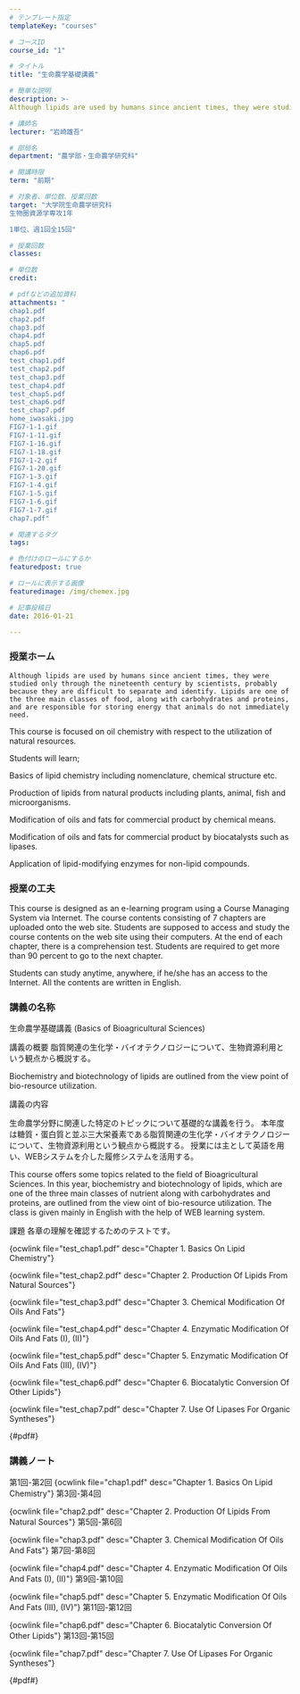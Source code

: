 ```yaml
---
# テンプレート指定
templateKey: "courses"

# コースID
course_id: "1"

# タイトル
title: "生命農学基礎講義"

# 簡単な説明
description: >-
Although lipids are used by humans since ancient times, they were studied only through the ninete ...

# 講師名
lecturer: "岩崎雄吾"

# 部局名
department: "農学部・生命農学研究科"

# 開講時限
term: "前期"

# 対象者、単位数、授業回数
target: "大学院生命農学研究科
生物圏資源学専攻1年

1単位、週1回全15回"

# 授業回数
classes: 

# 単位数
credit: 

# pdfなどの追加資料
attachments: "
chap1.pdf
chap2.pdf
chap3.pdf
chap4.pdf
chap5.pdf
chap6.pdf
test_chap1.pdf
test_chap2.pdf
test_chap3.pdf
test_chap4.pdf
test_chap5.pdf
test_chap6.pdf
test_chap7.pdf
home_iwasaki.jpg
FIG7-1-1.gif
FIG7-1-11.gif
FIG7-1-16.gif
FIG7-1-18.gif
FIG7-1-2.gif
FIG7-1-20.gif
FIG7-1-3.gif
FIG7-1-4.gif
FIG7-1-5.gif
FIG7-1-6.gif
FIG7-1-7.gif
chap7.pdf"

# 関連するタグ
tags:

# 色付けのロールにするか
featuredpost: true

# ロールに表示する画像
featuredimage: /img/chemex.jpg

# 記事投稿日
date: 2016-01-21

---
```


### 授業ホーム
    Although lipids are used by humans since ancient times, they were studied only through the nineteenth century by scientists, probably because they are difficult to separate and identify. Lipids are one of the three main classes of food, along with carbohydrates and proteins, and are responsible for storing energy that animals do not immediately need.

This course is focused on oil chemistry with respect to the utilization of natural resources.

Students will learn;

Basics of lipid chemistry including nomenclature, chemical structure etc.

Production of lipids from natural products including plants, animal, fish and microorganisms.

Modification of oils and fats for commercial product by chemical means.

Modification of oils and fats for commercial product by biocatalysts such as lipases.

Application of lipid-modifying enzymes for non-lipid compounds.


### 授業の工夫

This course is designed as an e-learning program using a Course Managing System via Internet. The course contents consisting of 7 chapters are uploaded onto the web site. Students are supposed to access and study the course contents on the web site using their computers. At the end of each chapter, there is a comprehension test. Students are required to get more than 90 percent to go to the next chapter.



Students can study anytime, anywhere, if he/she has an access to the Internet. All the contents are written in English.


### 

### 講義の名称
生命農学基礎講義 (Basics of Bioagricultural Sciences)

講義の概要
脂質関連の生化学・バイオテクノロジーについて、生物資源利用という観点から概説する。

Biochemistry and biotechnology of lipids are outlined from the view point of bio-resource utilization.

講義の内容

生命農学分野に関連した特定のトピックについて基礎的な講義を行う。
本年度は糖質・蛋白質と並ぶ三大栄養素である脂質関連の生化学・バイオテクノロジーについて、生物資源利用という観点から概説する。
授業には主として英語を用い、WEBシステムを介した履修システムを活用する。


This course offers some topics related to the field of Bioagricultural Sciences. 
In this year, biochemistry and biotechnology of lipids, which are one of the three main classes of nutrient along with carbohydrates and proteins, are outlined from the view oint of bio-resource utilization.
The class is given mainly in English with the help of WEB learning system.


課題
各章の理解を確認するためのテストです。

{ocwlink file="test_chap1.pdf" desc="Chapter 1. Basics On Lipid Chemistry"}

{ocwlink file="test_chap2.pdf" desc="Chapter 2. Production Of Lipids From Natural Sources"}

{ocwlink file="test_chap3.pdf" desc="Chapter 3. Chemical Modification Of Oils And Fats"}

{ocwlink file="test_chap4.pdf" desc="Chapter 4. Enzymatic Modification Of Oils And Fats (I), (II)"}

{ocwlink file="test_chap5.pdf" desc="Chapter 5. Enzymatic Modification Of Oils And Fats (III), (IV)"}

{ocwlink file="test_chap6.pdf" desc="Chapter 6. Biocatalytic Conversion Of Other Lipids"}

{ocwlink file="test_chap7.pdf" desc="Chapter 7. Use Of Lipases For Organic Syntheses"}

{#pdf#}



### 講義ノート


第1回-第2回
{ocwlink file="chap1.pdf" desc="Chapter 1. Basics On Lipid Chemistry"}
第3回-第4回

{ocwlink file="chap2.pdf" desc="Chapter 2. Production Of Lipids From Natural Sources"}
第5回-第6回

{ocwlink file="chap3.pdf" desc="Chapter 3. Chemical Modification Of Oils And Fats"}
第7回-第8回

{ocwlink file="chap4.pdf" desc="Chapter 4. Enzymatic Modification Of Oils And Fats (I), (II)"}
第9回-第10回

{ocwlink file="chap5.pdf" desc="Chapter 5. Enzymatic Modification Of Oils And Fats (III), (IV)"}
第11回-第12回

{ocwlink file="chap6.pdf" desc="Chapter 6. Biocatalytic Conversion Of Other Lipids"}
第13回-第15回

{ocwlink file="chap7.pdf" desc="Chapter 7. Use Of Lipases For Organic Syntheses"}





{#pdf#}

### 



### 

    